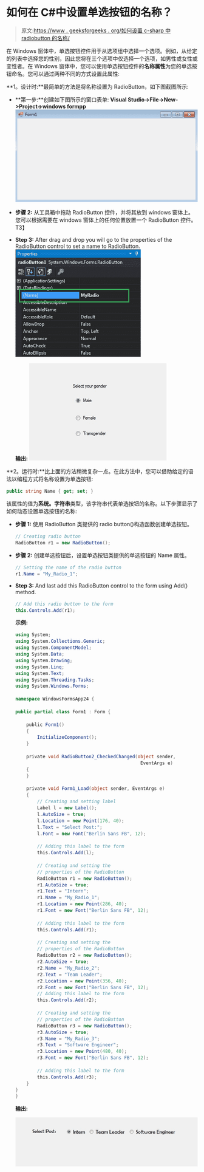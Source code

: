 # 如何在 C#中设置单选按钮的名称？

> 原文:[https://www . geeksforgeeks . org/如何设置 c-sharp 中 radiobutton 的名称/](https://www.geeksforgeeks.org/how-to-set-the-name-of-the-radiobutton-in-c-sharp/)

在 Windows 窗体中，单选按钮控件用于从选项组中选择一个选项。例如，从给定的列表中选择您的性别，因此您将在三个选项中仅选择一个选项，如男性或女性或变性者。在 Windows 窗体中，您可以使用单选按钮控件的**名称属性**为您的单选按钮命名。您可以通过两种不同的方式设置此属性:

**1。设计时:**最简单的方法是将名称设置为 RadioButton，如下图截图所示:

*   **第一步:**创建如下图所示的窗口表单:
    **Visual Studio->File->New->Project->windows formpp**
    ![](img/f3cd3ae5c11eb68b3d10b5ab8eec9925.png)
*   **步骤 2:** 从工具箱中拖动 RadioButton 控件，并将其放到 windows 窗体上。您可以根据需要在 windows 窗体上的任何位置放置一个 RadioButton 控件。
    T3】
*   **Step 3:** After drag and drop you will go to the properties of the RadioButton control to set a name to RadioButton.
    ![](img/2fee17d9d8756f5a72bf7d6f90ee227b.png)

    **输出:**
    ![](img/fb0af8616434fe6cdaf2bb84eb98c3a9.png)

**2。运行时:**比上面的方法稍微复杂一点。在此方法中，您可以借助给定的语法以编程方式将名称设置为单选按钮:

```cs
public string Name { get; set; }
```

该属性的值为**系统。字符串**类型，该字符串代表单选按钮的名称。以下步骤显示了如何动态设置单选按钮的名称:

*   **步骤 1:** 使用 RadioButton 类提供的 radio button()构造函数创建单选按钮。

    ```cs
    // Creating radio button
    RadioButton r1 = new RadioButton();

    ```

*   **步骤 2:** 创建单选按钮后，设置单选按钮类提供的单选按钮的 Name 属性。

    ```cs
    // Setting the name of the radio button
    r1.Name = "My_Radio_1";

    ```

*   **Step 3:** And last add this RadioButton control to the form using Add() method.

    ```cs
    // Add this radio button to the form
    this.Controls.Add(r1);

    ```

    **示例:**

    ```cs
    using System;
    using System.Collections.Generic;
    using System.ComponentModel;
    using System.Data;
    using System.Drawing;
    using System.Linq;
    using System.Text;
    using System.Threading.Tasks;
    using System.Windows.Forms;

    namespace WindowsFormsApp24 {

    public partial class Form1 : Form {

        public Form1()
        {
            InitializeComponent();
        }

        private void RadioButton2_CheckedChanged(object sender,
                                                  EventArgs e)
        {
        }

        private void Form1_Load(object sender, EventArgs e)
        {
            // Creating and setting label
            Label l = new Label();
            l.AutoSize = true;
            l.Location = new Point(176, 40);
            l.Text = "Select Post:";
            l.Font = new Font("Berlin Sans FB", 12);

            // Adding this label to the form
            this.Controls.Add(l);

            // Creating and setting the 
            // properties of the RadioButton
            RadioButton r1 = new RadioButton();
            r1.AutoSize = true;
            r1.Text = "Intern";
            r1.Name = "My_Radio_1";
            r1.Location = new Point(286, 40);
            r1.Font = new Font("Berlin Sans FB", 12);

            // Adding this label to the form
            this.Controls.Add(r1);

            // Creating and setting the
            // properties of the RadioButton
            RadioButton r2 = new RadioButton();
            r2.AutoSize = true;
            r2.Name = "My_Radio_2";
            r2.Text = "Team Leader";
            r2.Location = new Point(356, 40);
            r2.Font = new Font("Berlin Sans FB", 12);
            // Adding this label to the form
            this.Controls.Add(r2);

            // Creating and setting the
            // properties of the RadioButton
            RadioButton r3 = new RadioButton();
            r3.AutoSize = true;
            r3.Name = "My_Radio_3";
            r3.Text = "Software Engineer";
            r3.Location = new Point(480, 40);
            r3.Font = new Font("Berlin Sans FB", 12);

            // Adding this label to the form
            this.Controls.Add(r3);
        }
    }
    }
    ```

    **输出:**

    ![](img/ead0454b5c3e63a9d416fe34e84857d6.png)
